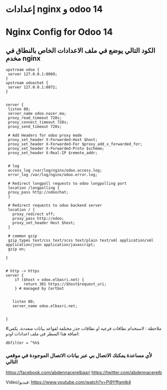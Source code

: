 # إعدادات  nginx و odoo 14
# Nginx Config for Odoo 14
     
##  الكود التالي يوضع في ملف الاعدادات الخاص بالنطاق في مخدم nginx
```
upstream odoo {
 server 127.0.0.1:8069;
}
upstream odoochat {
 server 127.0.0.1:8072;
}


server {
 listen 80;
 server_name odoo.nacer.ma;
 proxy_read_timeout 720s;
 proxy_connect_timeout 720s;
 proxy_send_timeout 720s;

 # Add Headers for odoo proxy mode
 proxy_set_header X-Forwarded-Host $host;
 proxy_set_header X-Forwarded-For $proxy_add_x_forwarded_for;
 proxy_set_header X-Forwarded-Proto $scheme;
 proxy_set_header X-Real-IP $remote_addr;


 # log
 access_log /var/log/nginx/odoo.access.log;
 error_log /var/log/nginx/odoo.error.log;

 # Redirect longpoll requests to odoo longpolling port
 location /longpolling {
 proxy_pass http://odoochat;
 }

 # Redirect requests to odoo backend server
 location / {
   proxy_redirect off;
   proxy_pass http://odoo;
   proxy_set_header Host $host;
 }

 # common gzip
 gzip_types text/css text/scss text/plain text/xml application/xml application/json application/javascript;
 gzip on;

}


# http -> https
server {
    if ($host = odoo.elbasri.net) {
        return 301 https://$host$request_uri;
    } # managed by Certbot


   listen 80;
   server_name odoo.elbasri.net;


}
```

#ملاحظة :
لاستخدام نطاقات فرعية او نطاقات جذر مختلفة لقواعد بيانات متعددة، يكفي اضافة هذا السطر في ملف اعدادات اودو:
```
dbfilter = ^%h$
```
###  لأي مساعدة يمكنك الاتصال بي عبر بيانات الاتصال الموجودة في موقعي التالي
https://facebook.com/abdennacerelbasri
https://twitter.com/abdennacerelb
                    
Video/فيديو:
https://www.youtube.com/watch?v=Pi9Yffgmlk4
